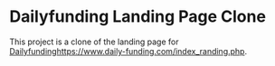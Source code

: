 # Dailyfunding Landing Page Clone
This project is a clone of the landing page for [Dailyfunding](https://www.daily-funding.com/index_randing.php)https://www.daily-funding.com/index_randing.php.
